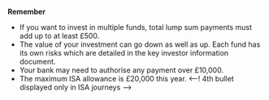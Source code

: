 **Remember**
+ If you want to invest in multiple funds, total lump sum payments must add up to at least £500.
+ The value of your investment can go down as well as up. Each fund has its own risks which are detailed in the key investor information document.
+ Your bank may need to authorise any payment over £10,000.
+ The maximum ISA allowance is £20,000 this year. <--! 4th bullet displayed only in ISA journeys -->
